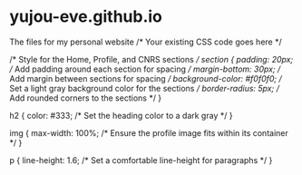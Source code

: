 # yujou-eve.github.io
The files for my personal website
/* Your existing CSS code goes here */

/* Style for the Home, Profile, and CNRS sections */
section {
  padding: 20px; /* Add padding around each section for spacing */
  margin-bottom: 30px; /* Add margin between sections for spacing */
  background-color: #f0f0f0; /* Set a light gray background color for the sections */
  border-radius: 5px; /* Add rounded corners to the sections */
}

h2 {
  color: #333; /* Set the heading color to a dark gray */
}

img {
  max-width: 100%; /* Ensure the profile image fits within its container */
}

p {
  line-height: 1.6; /* Set a comfortable line-height for paragraphs */
}

